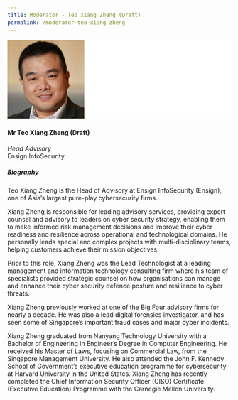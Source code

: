 ```yaml
---
title: Moderator - Teo Xiang Zheng (Draft)
permalink: /moderator-teo-xiang-zheng
---
```

![Teo Xiang Zheng](/images/speakers/Teo-Xiang-Zheng.jpg)

#### **Mr Teo Xiang Zheng (Draft)**

*Head Advisory*  
Ensign InfoSecurity

##### **Biography**

Teo Xiang Zheng is the Head of Advisory at Ensign InfoSecurity (Ensign), one of Asia’s largest pure-play cybersecurity firms.

Xiang Zheng is responsible for leading advisory services, providing expert counsel and advisory to leaders on cyber security strategy, enabling them to make informed risk management decisions and improve their cyber readiness and resilience across operational and technological domains. He personally leads special and complex projects with multi-disciplinary teams, helping customers achieve their mission objectives.  

Prior to this role, Xiang Zheng was the Lead Technologist at a leading management and information technology consulting firm where his team of specialists provided strategic counsel on how organisations can manage and enhance their cyber security defence posture and resilience to cyber threats. 

Xiang Zheng previously worked at one of the Big Four advisory firms for nearly a decade. He was also a lead digital forensics investigator, and has seen some of Singapore’s important fraud cases and major cyber incidents. 

Xiang Zheng graduated from Nanyang Technology University with a Bachelor of Engineering in Engineer’s Degree in Computer Engineering. He received his Master of Laws, focusing on Commercial Law, from the Singapore Management University. He also attended the John F. Kennedy School of Government’s executive education programme for cybersecurity at Harvard University in the United States. Xiang Zheng has recently completed the Chief Information Security Officer (CISO) Certificate (Executive Education) Programme with the Carnegie Mellon University.